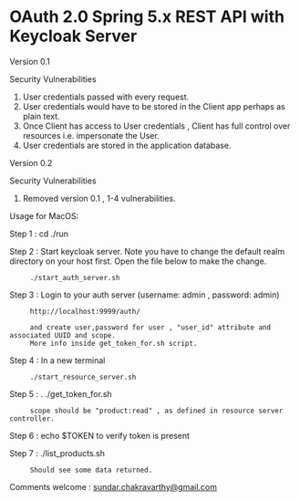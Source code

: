 # OAuth 2.0 Spring 5.x REST API with Keycloak Server

Version 0.1 

Security Vulnerabilities

1. User credentials passed with every request.
2. User credentials would have to be stored in the Client app perhaps as plain text.
3. Once Client has access to User credentials , Client has full control over resources i.e. impersonate the User.
4. User credentials are stored in the application database.

Version 0.2

Security Vulnerabilities

1. Removed version 0.1 , 1-4 vulnerabilities.

Usage for MacOS:

Step 1 : cd ./run

Step 2 : Start keycloak server. 
         Note you have to change the default realm directory on your host first.
         Open the file below to make the change.

         ./start_auth_server.sh

Step 3 : Login to your auth server (username: admin , password: admin)
         
         http://localhost:9999/auth/

         and create user,password for user , "user_id" attribute and associated UUID and scope. 
         More info inside get_token_for.sh script.
         
Step 4 : In a new terminal

         ./start_resource_server.sh
         
Step 5 : . ./get_token_for.sh <user> <password> <scope>
         
         scope should be "product:read" , as defined in resource server controller.
         
Step 6 : echo $TOKEN to verify token is present

Step 7 : ./list_products.sh 

         Should see some data returned.
         
Comments welcome : sundar.chakravarthy@gmail.com
